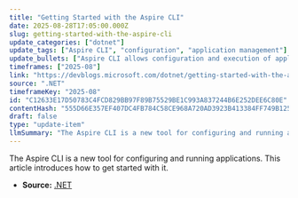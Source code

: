 ```yaml
---
title: "Getting Started with the Aspire CLI"
date: 2025-08-28T17:05:00.000Z
slug: getting-started-with-the-aspire-cli
update_categories: ["dotnet"]
update_tags: ["Aspire CLI", "configuration", "application management"]
update_bullets: ["Aspire CLI allows configuration and execution of applications.", "The article provides an introductory guide to using Aspire CLI."]
timeframes: ["2025-08"]
link: "https://devblogs.microsoft.com/dotnet/getting-started-with-the-aspire-cli/"
source: ".NET"
timeframeKey: "2025-08"
id: "C12633E17D50783C4FCD829BB97F89B75529BE1C993A837244B6E252DEE6C80E"
contentHash: "555D66E357EF407DC4FB784C58CE968A720AD3923B413384FF749B125700A1E4"
draft: false
type: "update-item"
llmSummary: "The Aspire CLI is a new tool for configuring and running applications. This article introduces how to get started with it."
---
```


The Aspire CLI is a new tool for configuring and running applications. This article introduces how to get started with it.

- **Source:** [.NET](https://devblogs.microsoft.com/dotnet/getting-started-with-the-aspire-cli/)
